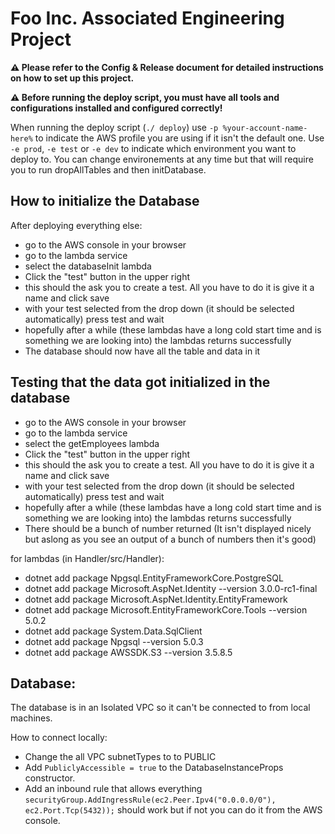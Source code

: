 # Foo Inc. Associated Engineering Project
**:warning: Please refer to the Config & Release document for detailed instructions on how to set up this project.**

**:warning: Before running the deploy script, you must have all tools and configurations installed and configured correctly!**

When running the deploy script (`./ deploy`) use `-p %your-account-name-here%` to indicate the AWS profile you are using if it isn't the default one. Use `-e prod`, `-e test` or `-e dev` to indicate which environment you want to deploy to. You can change environements at any time but that will require you to run dropAllTables and then initDatabase.

## How to initialize the Database
After deploying everything else:
* go to the AWS console in your browser
* go to the lambda service
* select the databaseInit lambda
* Click the "test" button in the upper right
* this should the ask you to create a test. All you have to do it is give it a name and click save
* with your test selected from the drop down (it should be selected automatically) press test and wait
* hopefully after a while (these lambdas have a long cold start time and is something we are looking into) the lambdas returns successfully
* The database should now have all the table and data in it

## Testing that the data got initialized in the database
* go to the AWS console in your browser
* go to the lambda service
* select the getEmployees lambda
* Click the "test" button in the upper right
* this should the ask you to create a test. All you have to do it is give it a name and click save
* with your test selected from the drop down (it should be selected automatically) press test and wait
* hopefully after a while (these lambdas have a long cold start time and is something we are looking into) the lambdas returns successfully
* There should be a bunch of number returned (It isn't displayed nicely but aslong as you see an output of a bunch of numbers then it's good)


for lambdas (in Handler/src/Handler):
* dotnet add package Npgsql.EntityFrameworkCore.PostgreSQL
* dotnet add package Microsoft.AspNet.Identity --version 3.0.0-rc1-final
* dotnet add package Microsoft.AspNet.Identity.EntityFramework
* dotnet add package Microsoft.EntityFrameworkCore.Tools --version 5.0.2
* dotnet add package System.Data.SqlClient
* dotnet add package Npgsql --version 5.0.3
* dotnet add package AWSSDK.S3 --version 3.5.8.5


## Database:
The database is in an Isolated VPC so it can't be connected to from local machines. 

How to connect locally:
* Change the all VPC subnetTypes to to PUBLIC
* Add `PubliclyAccessible = true` to the DatabaseInstanceProps constructor.
* Add an inbound rule that allows everything `securityGroup.AddIngressRule(ec2.Peer.Ipv4("0.0.0.0/0"), ec2.Port.Tcp(5432));` should work but if not you can do it from the AWS console.

